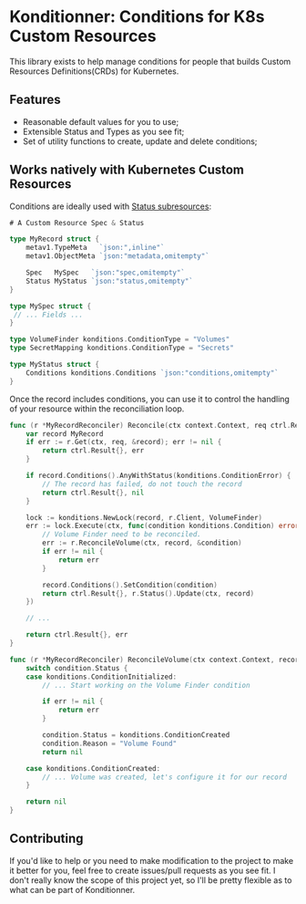 # Konditionner: Conditions for K8s Custom Resources

This library exists to help manage conditions for people that builds Custom Resources Definitions(CRDs) for Kubernetes.

## Features

- Reasonable default values for you to use;
- Extensible Status and Types as you see fit;
- Set of utility functions to create, update and delete conditions;

## Works natively with Kubernetes Custom Resources

Conditions are ideally used with [Status subresources](https://kubernetes.io/docs/tasks/extend-kubernetes/custom-resources/custom-resource-definitions/#subresources):

```go
# A Custom Resource Spec & Status

type MyRecord struct {
	metav1.TypeMeta   `json:",inline"`
	metav1.ObjectMeta `json:"metadata,omitempty"`

	Spec   MySpec   `json:"spec,omitempty"`
	Status MyStatus `json:"status,omitempty"`
}

type MySpec struct {
 // ... Fields ...
}

type VolumeFinder konditions.ConditionType = "Volumes"
type SecretMapping konditions.ConditionType = "Secrets"

type MyStatus struct {
    Conditions konditions.Conditions `json:"conditions,omitempty"`
}

```

Once the record includes conditions, you can use it to control the handling of your resource within the reconciliation loop.

```go
func (r *MyRecordReconciler) Reconcile(ctx context.Context, req ctrl.Request) (ctrl.Result, error) {
    var record MyRecord
    if err := r.Get(ctx, req, &record); err != nil {
        return ctrl.Result{}, err
    }

    if record.Conditions().AnyWithStatus(konditions.ConditionError) {
        // The record has failed, do not touch the record
        return ctrl.Result{}, nil
    }

    lock := konditions.NewLock(record, r.Client, VolumeFinder)
    err := lock.Execute(ctx, func(condition konditions.Condition) error {
        // Volume Finder need to be reconciled.
        err := r.ReconcileVolume(ctx, record, &condition)
        if err != nil {
            return err
        }

        record.Conditions().SetCondition(condition)
        return ctrl.Result{}, r.Status().Update(ctx, record)
    })

    // ...

    return ctrl.Result{}, err
}

func (r *MyRecordReconciler) ReconcileVolume(ctx context.Context, record *MyRecord, condition *konditions.Condition) error {
    switch condition.Status {
    case konditions.ConditionInitialized:
        // ... Start working on the Volume Finder condition

        if err != nil {
            return err
        }

        condition.Status = konditions.ConditionCreated
        condition.Reason = "Volume Found"
        return nil

    case konditions.ConditionCreated:
        // ... Volume was created, let's configure it for our record
    }

    return nil
}

```



## Contributing

If you'd like to help or you need to make modification to the project to make it better for you, feel free to create issues/pull requests as you see fit. I don't really know the scope of this project yet, so I'll be pretty flexible as to what can be part of Konditionner.
